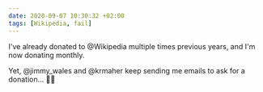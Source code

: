 ```yaml
---
date: 2020-09-07 10:30:32 +02:00
tags: [Wikipedia, fail]
---
```


I've already donated to @Wikipedia multiple times previous years, and I'm now donating monthly.

Yet, @jimmy_wales and @krmaher keep sending me emails to ask for a donation… 🤦‍♂️
